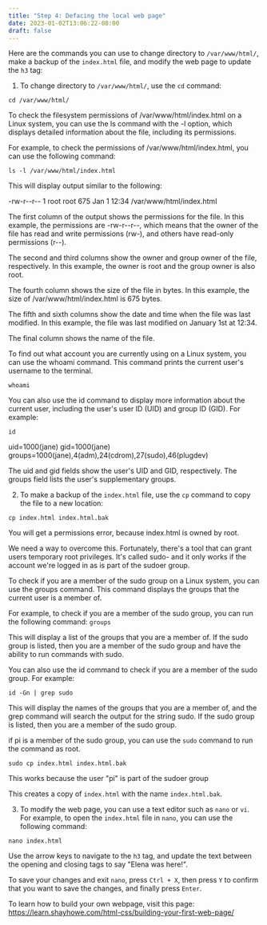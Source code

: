 ```yaml
---
title: "Step 4: Defacing the local web page"
date: 2023-01-02T13:06:22-08:00
draft: false
---
```


Here are the commands you can use to change directory to `/var/www/html/`, make a backup of the `index.html` file, and modify the web page to update the `h3` tag:

1. To change directory to `/var/www/html/`, use the `cd` command:

`cd /var/www/html/`

To check the filesystem permissions of /var/www/html/index.html on a Linux system, you can use the ls command with the -l option, which displays detailed information about the file, including its permissions.

For example, to check the permissions of /var/www/html/index.html, you can use the following command:

`ls -l /var/www/html/index.html`

This will display output similar to the following:

-rw-r--r-- 1 root root 675 Jan 1 12:34 /var/www/html/index.html

The first column of the output shows the permissions for the file. In this example, the permissions are -rw-r--r--, which means that the owner of the file has read and write permissions (rw-), and others have read-only permissions (r--).

The second and third columns show the owner and group owner of the file, respectively. In this example, the owner is root and the group owner is also root.

The fourth column shows the size of the file in bytes. In this example, the size of /var/www/html/index.html is 675 bytes.

The fifth and sixth columns show the date and time when the file was last modified. In this example, the file was last modified on January 1st at 12:34.

The final column shows the name of the file.

To find out what account you are currently using on a Linux system, you can use the whoami command. This command prints the current user's username to the terminal.

`whoami`

You can also use the id command to display more information about the current user, including the user's user ID (UID) and group ID (GID). For example:

`id`

uid=1000(jane) gid=1000(jane) groups=1000(jane),4(adm),24(cdrom),27(sudo),46(plugdev)

The uid and gid fields show the user's UID and GID, respectively. The groups field lists the user's supplementary groups.



2. To make a backup of the `index.html` file, use the `cp` command to copy the file to a new location:


`cp index.html index.html.bak`

You will get a permissions error, because index.html is owned by root.  

We need a way to overcome this.  Fortunately, there's a tool that can grant users temporary root privileges.  It's called sudo- and it only works if the account we're logged in as is part of the sudoer group.

To check if you are a member of the sudo group on a Linux system, you can use the groups command. This command displays the groups that the current user is a member of.

For example, to check if you are a member of the sudo group, you can run the following command:
`groups`

This will display a list of the groups that you are a member of. If the sudo group is listed, then you are a member of the sudo group and have the ability to run commands with sudo.

You can also use the id command to check if you are a member of the sudo group. For example:

`id -Gn | grep sudo`

This will display the names of the groups that you are a member of, and the grep command will search the output for the string sudo. If the sudo group is listed, then you are a member of the sudo group.

if pi is a member of the sudo group, you can use the `sudo` command to run the command as root.

`sudo cp index.html index.html.bak`

This works because the user "pi" is part of the sudoer group

This creates a copy of `index.html` with the name `index.html.bak`.

3. To modify the web page, you can use a text editor such as `nano` or `vi`. For example, to open the `index.html` file in `nano`, you can use the following command:

`nano index.html`

Use the arrow keys to navigate to the `h3` tag, and update the text between the opening and closing tags to say "Elena was here!".

To save your changes and exit `nano`, press `Ctrl + X`, then press `Y` to confirm that you want to save the changes, and finally press `Enter`.

To learn how to build your own webpage, visit this page: 
https://learn.shayhowe.com/html-css/building-your-first-web-page/

